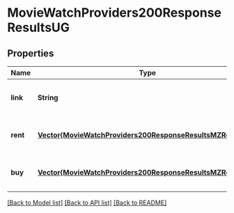 # MovieWatchProviders200ResponseResultsUG


## Properties
Name | Type | Description | Notes
------------ | ------------- | ------------- | -------------
**link** | **String** |  | [optional] [default to nothing]
**rent** | [**Vector{MovieWatchProviders200ResponseResultsMZRentInner}**](MovieWatchProviders200ResponseResultsMZRentInner.md) |  | [optional] [default to nothing]
**buy** | [**Vector{MovieWatchProviders200ResponseResultsMZRentInner}**](MovieWatchProviders200ResponseResultsMZRentInner.md) |  | [optional] [default to nothing]


[[Back to Model list]](../README.md#models) [[Back to API list]](../README.md#api-endpoints) [[Back to README]](../README.md)


